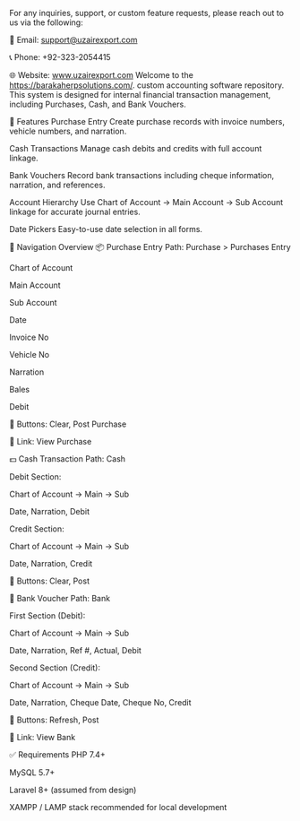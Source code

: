 For any inquiries, support, or custom feature requests, please reach out to us via the following:

📧 Email: support@uzairexport.com

📞 Phone: +92-323-2054415

🌐 Website: www.uzairexport.com
Welcome to the https://barakaherpsolutions.com/. custom accounting software repository. This system is designed for internal financial transaction management, including Purchases, Cash, and Bank Vouchers.

📌 Features
Purchase Entry
Create purchase records with invoice numbers, vehicle numbers, and narration.

Cash Transactions
Manage cash debits and credits with full account linkage.

Bank Vouchers
Record bank transactions including cheque information, narration, and references.

Account Hierarchy
Use Chart of Account → Main Account → Sub Account linkage for accurate journal entries.

Date Pickers
Easy-to-use date selection in all forms.

🧭 Navigation Overview
📦 Purchase Entry
Path: Purchase > Purchases Entry

Chart of Account

Main Account

Sub Account

Date

Invoice No

Vehicle No

Narration

Bales

Debit

🔘 Buttons: Clear, Post Purchase

🔗 Link: View Purchase

💵 Cash Transaction
Path: Cash

Debit Section:

Chart of Account → Main → Sub

Date, Narration, Debit

Credit Section:

Chart of Account → Main → Sub

Date, Narration, Credit

🔘 Buttons: Clear, Post

🏦 Bank Voucher
Path: Bank

First Section (Debit):

Chart of Account → Main → Sub

Date, Narration, Ref #, Actual, Debit

Second Section (Credit):

Chart of Account → Main → Sub

Date, Narration, Cheque Date, Cheque No, Credit

🔘 Buttons: Refresh, Post

🔗 Link: View Bank

✅ Requirements
PHP 7.4+

MySQL 5.7+

Laravel 8+ (assumed from design)

XAMPP / LAMP stack recommended for local development

